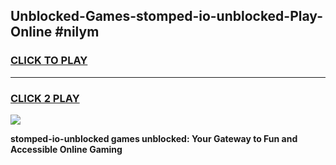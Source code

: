 
## Unblocked-Games-stomped-io-unblocked-Play-Online #nilym
<h3>
<a href="https://news.freeplayer.one?title=stomped-io-unblocked&ref=3">CLICK TO PLAY</a></h3>
<hr>

<h3>
<a href="https://news.freeplayer.one?title=stomped-io-unblocked&ref=3">CLICK 2 PLAY</a>
  
</h3>

<a href="https://news.freeplayer.one?title=stomped-io-unblocked&ref=3"><img src="https://clearcache.store/games.png"></a>


**stomped-io-unblocked games unblocked: Your Gateway to Fun and Accessible Online Gaming**
